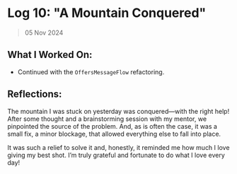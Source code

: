 # Log 10: "A Mountain Conquered"

> 05 Nov 2024

## What I Worked On:

- Continued with the `OffersMessageFlow` refactoring.

## Reflections:

The mountain I was stuck on yesterday was conquered—with the right help! After
some thought and a brainstorming session with my mentor, we pinpointed the
source of the problem. And, as is often the case, it was a small fix, a minor
blockage, that allowed everything else to fall into place.

It was such a relief to solve it and, honestly, it reminded me how much I love
giving my best shot. I’m truly grateful and fortunate to do what I love every
day!
